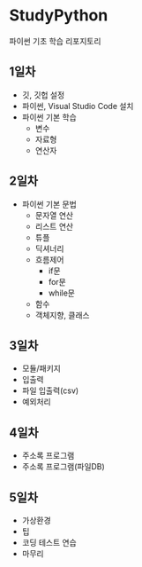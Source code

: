 # StudyPython
파이썬 기초 학습 리포지토리

## 1일차
- 깃, 깃헙 설정
- 파이썬, Visual Studio Code 설치
- 파이썬 기본 학습
  - 변수
  - 자료형
  - 연산자

## 2일차
- 파이썬 기본 문법
  - 문자열 연산
  - 리스트 연산
  - 튜플
  - 딕셔너리
  - 흐름제어
    - if문
    - for문
    - while문
  - 함수
  - 객체지향, 클래스

## 3일차
- 모듈/패키지
- 입출력
- 파일 입출력(csv)
- 예외처리

## 4일차
- 주소록 프로그램
- 주소록 프로그램(파일DB)

## 5일차
- 가상환경
- 팁
- 코딩 테스트 연습
- 마무리

